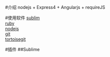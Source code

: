 #介绍
nodejs + Express4 + Angularjs + requireJS

#使用软件
[sublim](http://www.sublimetext.com/3)<br>
[ruby](http://rubyinstaller.org/)<br>
[nodejs](https://nodejs.org/en/)<br>
[git](https://git-for-windows.github.io/)<br>
[tortoisegit](https://tortoisegit.org/download/)<br>


#插件
##Sublime

